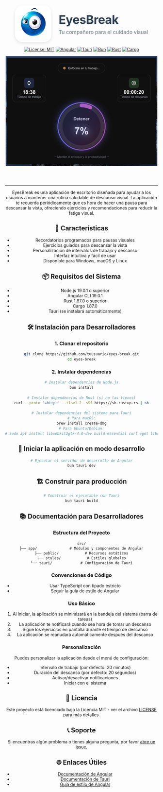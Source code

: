 <div align="center">

<div align="center" style="padding: 2rem 0;">
  <div style="display: flex; align-items: center; justify-content: center; gap: 1.5rem; margin-bottom: 1rem;">
    <img 
      src="./public/icon.png" 
      alt="EyesBreak Logo" 
      width="120" 
      style="border-radius: 20%; box-shadow: 0 4px 12px rgba(0,0,0,0.1); transition: transform 0.3s ease;"
      onmouseover="this.style.transform='scale(1.05)'"
      onmouseout="this.style.transform='scale(1)'"
    />
    <div style="text-align: left;">
      <h1 style="margin: 0; font-size: 2.8em; color: #2c3e50; letter-spacing: -0.5px;">EyesBreak</h1>
      <p style="margin: 0.5rem 0 0; font-size: 1.2em; color: #7f8c8d; font-weight: 500;">
        Tu compañero para el cuidado visual
      </p>
    </div>
  </div>
  
  [![License: MIT](https://img.shields.io/badge/License-MIT-yellow.svg)](https://opensource.org/licenses/MIT)
  [![Angular](https://img.shields.io/badge/Angular-19.0.1-DD0031?logo=angular)](https://angular.io/)
  [![Tauri](https://img.shields.io/badge/Tauri-2.0.0-FFC131?logo=tauri&logoColor=white)](https://tauri.app/)
  [![Bun](https://img.shields.io/badge/Bun-1.2.0-FFC131?logo=bun&logoColor=white)](https://bun.sh/)
  [![Rust](https://img.shields.io/badge/Rust-1.87.0-FFC131?logo=rust&logoColor=white)](https://www.rust-lang.org/)
  [![Cargo](https://img.shields.io/badge/Cargo-1.87.0-FFC131?logo=cargo&logoColor=white)](https://www.rust-lang.org/)

  <p align="center">
    <img src="./screenshot.png" alt="Menubar app with Tauri" width="500" />
  </p>
</div>

---

EyesBreak es una aplicación de escritorio diseñada para ayudar a los usuarios a mantener una rutina saludable de descanso visual. La aplicación te recuerda periódicamente que es hora de hacer una pausa para descansar la vista, ofreciendo ejercicios y recomendaciones para reducir la fatiga visual.

## 🚀 Características

- Recordatorios programados para pausas visuales
- Ejercicios guiados para descansar la vista
- Personalización de intervalos de trabajo y descanso
- Interfaz intuitiva y fácil de usar
- Disponible para Windows, macOS y Linux

## 📦 Requisitos del Sistema

- Node.js 19.0.1 o superior
- Angular CLI 19.0.1
- Rust 1.87.0 o superior
- Cargo 1.87.0
- Tauri (se instalará automáticamente)

## 🛠️ Instalación para Desarrolladores

### 1. Clonar el repositorio

```bash
git clone https://github.com/tuusuario/eyes-break.git
cd eyes-break
```

### 2. Instalar dependencias

```bash
# Instalar dependencias de Node.js
bun install

# Instalar dependencias de Rust (si no las tienes)
curl --proto '=https' --tlsv1.2 -sSf https://sh.rustup.rs | sh

# Instalar dependencias del sistema para Tauri
# Para macOS:
brew install create-dmg
# Para Ubuntu/Debian:
# sudo apt install libwebkit2gtk-4.0-dev build-essential curl wget libssl-dev libgtk-3-dev libayatana-appindicator3-dev librsvg2-dev
```

## 🚀 Iniciar la aplicación en modo desarrollo

```bash
# Ejecutar el servidor de desarrollo de Angular
bun tauri dev
```

## 🏗️ Construir para producción

```bash
# Construir el ejecutable con Tauri
bun tauri build
```

## 📚 Documentación para Desarrolladores

### Estructura del Proyecto

```
src/
├── app/               # Módulos y componentes de Angular
├── public/            # Recursos estáticos
├── styles/            # Estilos globales
└── tauri/             # Configuración de Tauri
```

### Convenciones de Código

- Usar TypeScript con tipado estricto
- Seguir la guía de estilo de Angular

### Uso Básico

1. Al iniciar, la aplicación se minimizará en la bandeja del sistema (barra de tareas)
2. La aplicación te notificará cuando sea hora de tomar un descanso
3. Sigue los ejercicios en pantalla durante el tiempo de descanso
4. La aplicación se reanudará automáticamente después del descanso

### Personalización

Puedes personalizar la aplicación desde el menú de configuración:

- Intervalo de trabajo (por defecto: 20 minutos)
- Duración del descanso (por defecto: 20 segundos)
- Activar/desactivar notificaciones
- Iniciar con el sistema

## 📄 Licencia

Este proyecto está licenciado bajo la Licencia MIT - ver el archivo [LICENSE](LICENSE) para más detalles.

## 📞 Soporte

Si encuentras algún problema o tienes alguna pregunta, por favor [abre un issue](https://github.com/tuusuario/eyes-break/issues).

## 🌐 Enlaces Útiles

- [Documentación de Angular](https://angular.io/docs)
- [Documentación de Tauri](https://tauri.app/)
- [Guía de estilo de Angular](https://angular.io/guide/styleguide)
